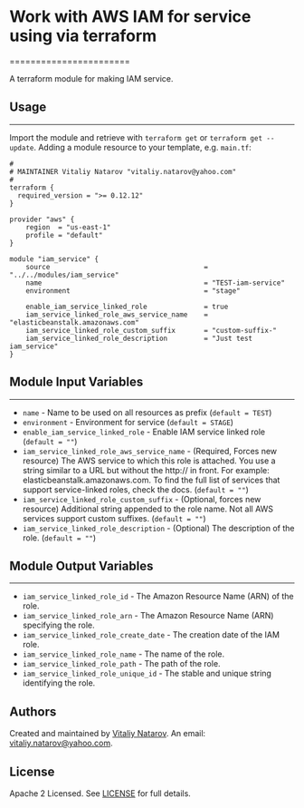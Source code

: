 # Work with AWS IAM for service using via terraform
=======================

A terraform module for making IAM service.

## Usage
----------------------
Import the module and retrieve with ```terraform get``` or ```terraform get --update```. Adding a module resource to your template, e.g. `main.tf`:

```
#
# MAINTAINER Vitaliy Natarov "vitaliy.natarov@yahoo.com"
#
terraform {
  required_version = ">= 0.12.12"
}

provider "aws" {
    region  = "us-east-1"
    profile = "default"
}

module "iam_service" {
    source                                      = "../../modules/iam_service"
    name                                        = "TEST-iam-service"
    environment                                 = "stage"

    enable_iam_service_linked_role              = true
    iam_service_linked_role_aws_service_name    = "elasticbeanstalk.amazonaws.com"
    iam_service_linked_role_custom_suffix       = "custom-suffix-"
    iam_service_linked_role_description         = "Just test iam_service"
}
```

## Module Input Variables
----------------------
- `name` - Name to be used on all resources as prefix (`default = TEST`)
- `environment` - Environment for service (`default = STAGE`)
- `enable_iam_service_linked_role` - Enable IAM service linked role (`default = ""`)
- `iam_service_linked_role_aws_service_name` - (Required, Forces new resource) The AWS service to which this role is attached. You use a string similar to a URL but without the http:// in front. For example: elasticbeanstalk.amazonaws.com. To find the full list of services that support service-linked roles, check the docs. (`default = ""`)
- `iam_service_linked_role_custom_suffix` - (Optional, forces new resource) Additional string appended to the role name. Not all AWS services support custom suffixes. (`default = ""`)
- `iam_service_linked_role_description` - (Optional) The description of the role. (`default = ""`)

## Module Output Variables
----------------------
- `iam_service_linked_role_id` - The Amazon Resource Name (ARN) of the role.
- `iam_service_linked_role_arn` - The Amazon Resource Name (ARN) specifying the role.
- `iam_service_linked_role_create_date` - The creation date of the IAM role.
- `iam_service_linked_role_name` - The name of the role.
- `iam_service_linked_role_path` - The path of the role.
- `iam_service_linked_role_unique_id` - The stable and unique string identifying the role.


## Authors

Created and maintained by [Vitaliy Natarov](https://github.com/SebastianUA). An email: [vitaliy.natarov@yahoo.com](vitaliy.natarov@yahoo.com).

## License

Apache 2 Licensed. See [LICENSE](https://github.com/SebastianUA/terraform/blob/master/LICENSE) for full details.
